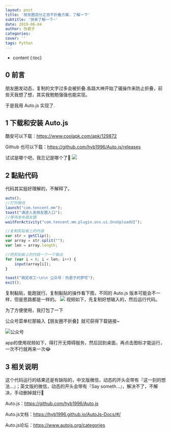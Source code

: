 ```yaml
---
layout: post
title: '朋友圈百分之百不折叠方案，了解一下'
subtitle: '快来了解一下~'
date: 2019-06-04
author: 伪君子
categories:
cover: ''
tags: Python
---
```


* content
{:toc}


## 0 前言
朋友圈发动态，复制的文字过多会被折叠.各路大神开始了骚操作来防止折叠，前些天我想了想，其实我勉勉强强也能实现。

于是我用 Auto.js 实现了.

## 1 下载和安装 Auto.js

酷安可以下载：<https://www.coolapk.com/apk/129872>

Github 也可以下载：<https://github.com/hyb1996/Auto.js/releases>

试试是哪个吧，我忘记是哪个了🤣
![](https://upload-images.jianshu.io/upload_images/2989110-29d407201663146d.png?imageMogr2/auto-orient/strip%7CimageView2/2/w/1240)

## 2 黏贴代码
代码其实挺好理解的，不解释了。

```JavaScript
auto();
//打开微信
launch("com.tencent.mm");
toast("请进入发朋友圈入口");
//等待发布朋友圈
waitForActivity("com.tencent.mm.plugin.sns.ui.SnsUploadUI");

//复制剪贴板上的内容
var str = getClip();
var array = str.split("");
var len = array.length;

//把剪贴板上的内容一个一个输出
for (var i = 0; i < len; i++) {
    input(array[i]);
}

toast("搞定收工~\n\n 公众号：伪君子的梦呓");
exit();
```
复制黏贴，能跑就行。复制黏贴的操作看下图，不同的 Auto.js 版本可能会不一样，但是思路都是一样的。
![](https://upload-images.jianshu.io/upload_images/2989110-1ad99fb9aadc665d.png?imageMogr2/auto-orient/strip%7CimageView2/2/w/1240)
视频如下，先复制好想输入的，然后运行代码。

为了方便使用，我打包了一下

公众号菜单栏那输入【朋友圈不折叠】就可获得下载链接~

![公众号](https://upload-images.jianshu.io/upload_images/2989110-97448888836e388b.png?imageMogr2/auto-orient/strip%7CimageView2/2/w/1240)

app的使用视频如下，得打开无障碍服务，然后回到桌面，再点击图标才能运行，一次不行就再来一次😂

## 3 相关说明
这个代码运行的结果还是有缺陷的，中文版微信，动态的开头会带有『这一刻的想法...』；英文版的微信，动态的开头会带有『Say someth...』，解决不了，不解决，手动删掉就行🤣

Auto.js：<https://github.com/hyb1996/Auto.js>

Auto.js文档：<https://hyb1996.github.io/AutoJs-Docs/#/>

Auto.js论坛：<https://www.autojs.org/categories>
